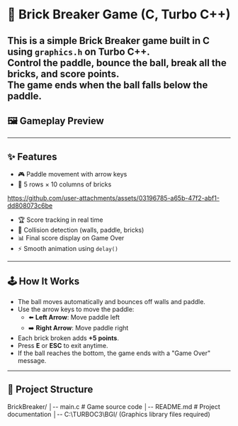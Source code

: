 # 🎯 Brick Breaker Game (C, Turbo C++)

This is a simple **Brick Breaker** game built in C using `graphics.h` on Turbo C++.  
Control the paddle, bounce the ball, break all the bricks, and score points.  
The game ends when the ball falls below the paddle.
---

## 🖼 Gameplay Preview

---

## ✨ Features
- 🎮 Paddle movement with arrow keys  
- 🧱 5 rows × 10 columns of bricks  

https://github.com/user-attachments/assets/03196785-a65b-47f2-abf1-dd808073c6be


- 🏆 Score tracking in real time  
- 🔄 Collision detection (walls, paddle, bricks)  
- 📊 Final score display on Game Over  
- ⚡ Smooth animation using `delay()`  

---

## 🕹 How It Works
- The ball moves automatically and bounces off walls and paddle.
- Use the arrow keys to move the paddle:
  - ⬅️ **Left Arrow**: Move paddle left  
  - ➡️ **Right Arrow**: Move paddle right  
- Each brick broken adds **+5 points**.
- Press **E** or **ESC** to exit anytime.
- If the ball reaches the bottom, the game ends with a "Game Over" message.

---

## 📂 Project Structure
BrickBreaker/
│-- main.c # Game source code
│-- README.md # Project documentation
│-- C:\TURBOC3\BGI/ (Graphics library files required)
